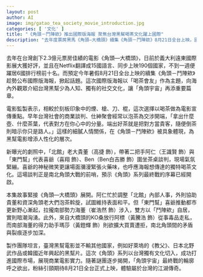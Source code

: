 ```yaml
---
layout: post
author: AI
image: img/gatao_tea_society_movie_introduction.jpg
categories: [ '文化' ]
title: "《角頭－鬥陣欸》推出國際版海報 聚焦台灣黑幫喝茶文化躍上國際"
description: "去年度票房黑馬《角頭—大橋頭》續集《角頭－鬥陣欸》8月21日全台上映，國際版海報以「喝茶會友」為主題展現台灣黑幫細膩社交文化。電影不再聚焦傳統暴力，強調泡茶象徵人情分量與江湖規矩，引發影迷熱議。劇情延續前作，南北勢力暗流湧動，看點包括三方談判及勢力角逐。製作團隊自信作品具備國際競爭力，成功以在地文化打進全球市場。《角頭》系列最終戰線即將引爆，備受期待。"
---
```

去年在台灣創下2.3億元票房佳績的電影《角頭—大橋頭》，日前於義大利遠東國際影展大獲好評，並且在Netflix翻譯成15國語言、同步上映190個國家，不到一週便躍居6國排行榜前十名。而預定今年暑假8月21日全台上映的續集《角頭－鬥陣欸》趁勢公布國際版海報，掀起話題。這次國際版海報以「喝茶會友」作為主題，向海內外觀眾介紹台灣黑幫少為人知、獨有的社交文化，讓「角頭宇宙」再添重要篇章。

電影監製表示，相較於刻板印象中的煙、槍、刀、棍，這次選擇以喝茶做為電影宣傳重點。早年台灣社會的商業談判、仕紳聚會經常以泡茶為交涉開端，「拿出什麼壺、什麼茶葉，代表對方在你心中的分量。端出好茶就是把對方當貴客，隨便倒茶則暗示你只是路人。」這樣的細膩人情關係，在《角頭－鬥陣欸》被具象體現，為黑幫電影增添人性化的層次。

新曝光的劇照中，「北館」老大貴董（高捷 飾），帶著二把手阿仁（王識賢 飾）與「東門幫」代表喜爺（喜翔 飾）、Ben（Ben白吉勝 飾）圍坐茶桌談判，現場氣氛緊繃。喜爺的神秘微笑更讓場面瀰漫緊張火藥味，也呼應海報想傳達的獨特喝茶文化。這場談判正是南北角頭大戰的前哨，預示《角頭》系列最終戰的序幕已經開啟。

本集故事緊接《角頭—大橋頭》展開。阿仁忙於調整「北館」內部人事，外則協助貴董和資深角頭老大們泡茶斡旋，試圖維持表面和平。但「東門幫」喜爺推動都市更新野心漸起，拉攏南部勢力海董（崔浩然 飾）涉入，雙方以「鬥陣欸」自居，實則暗潮洶湧。此外，來自大橋頭的KO桑放行阿標（黃騰浩 飾）從事毒品走私，而南部海董的得力助手瑪莎（黃鐙輝 飾）則欲擴大買賣遭拒，南北角頭間的矛盾與裂痕逐步加深。

製作團隊坦言，臺灣黑幫電影並不輸其他國家，例如好萊塢的《教父》、日本北野武作品或韓國近年興起的黑幫片。這次《角頭》系列以台灣獨有文化切入，成功打進國際市場，展現商業電影實力。隨著謎團逐步揭開，「角頭宇宙」最終戰的輪廓呼之欲出，粉絲引頸期待8月21日全台正式上映，體驗屬於台灣的江湖傳奇。
